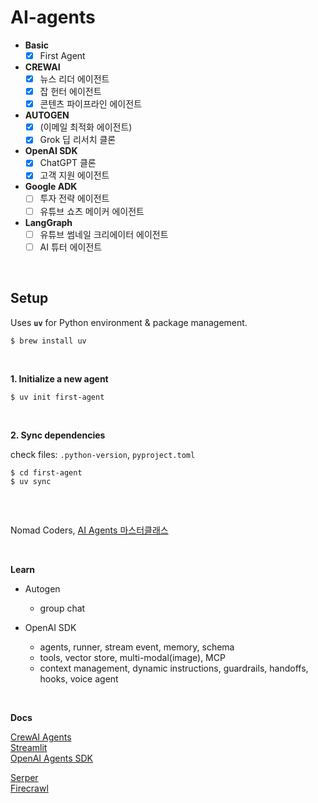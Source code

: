 # AI-agents

- **Basic**
  - [x] First Agent
- **CREWAI**
  - [x] 뉴스 리더 에이전트
  - [x] 잡 헌터 에이전트
  - [x] 콘텐츠 파이프라인 에이전트
- **AUTOGEN**
  - [x] (이메일 최적화 에이전트)
  - [x] Grok 딥 리서치 클론
- **OpenAI SDK**
  - [x] ChatGPT 클론
  - [x] 고객 지원 에이전트
- **Google ADK**
  - [ ] 투자 전략 에이전트
  - [ ] 유튜브 쇼츠 메이커 에이전트
- **LangGraph**
  - [ ] 유튜브 썸네일 크리에이터 에이전트
  - [ ] AI 튜터 에이전트

<br>

## Setup

Uses **`uv`** for Python environment & package management.

```
$ brew install uv
```

<br>

**1. Initialize a new agent**

```
$ uv init first-agent
```

<br>

**2. Sync dependencies**

check files: `.python-version`, `pyproject.toml`

```
$ cd first-agent
$ uv sync
```

<br>

##

Nomad Coders, [AI Agents 마스터클래스](https://nomadcoders.co/ai-agents-masterclass "AI Agents 마스터클래스")

<br>

**Learn**

- Autogen

  - group chat

- OpenAI SDK

  - agents, runner, stream event, memory, schema
  - tools, vector store, multi-modal(image), MCP
  - context management, dynamic instructions, guardrails, handoffs, hooks, voice agent

<br>

**Docs**

[CrewAI Agents](https://docs.crewai.com/ko/concepts/agents)  
[Streamlit](https://docs.streamlit.io)  
[OpenAI Agents SDK](https://openai.github.io/openai-agents-python)

[Serper](https://serper.dev)  
[Firecrawl](https://docs.firecrawl.dev/introduction)
